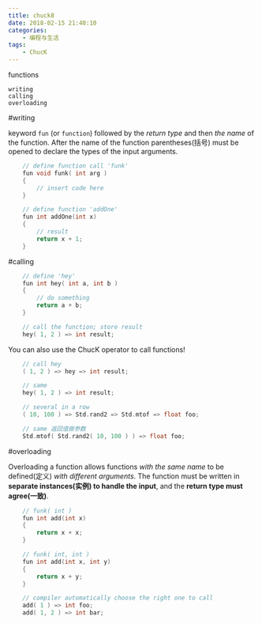 ```yaml
---
title: chuck8
date: 2018-02-15 21:40:10
categories: 
    - 编程与生活
tags: 
    - ChucK
---
```


functions

    writing
    calling
    overloading 

#writing

keyword `fun` (or `function`) followed by the *return type* and then *the name* of the function. After the name of the function parentheses(括号) must be opened to declare the types of the input arguments.

```c
    // define function call 'funk'
    fun void funk( int arg )
    {
        // insert code here
    }
```
```c
    // define function 'addOne'
    fun int addOne(int x)
    {
        // result
        return x + 1;
    }
```

#calling

```c
    // define 'hey'
    fun int hey( int a, int b )
    {
        // do something
        return a + b;
    }

    // call the function; store result
    hey( 1, 2 ) => int result;
```

You can also use the ChucK operator to call functions!

```c
    // call hey
    ( 1, 2 ) => hey => int result;

    // same
    hey( 1, 2 ) => int result;

    // several in a row
    ( 10, 100 ) => Std.rand2 => Std.mtof => float foo;

    // same 返回值做参数
    Std.mtof( Std.rand2( 10, 100 ) ) => float foo;
```

#overloading

Overloading a function allows functions *with the same name* to be defined(定义) *with different arguments*. The function must be written in **separate instances(实例) to handle the input**, and the **return type must agree(一致)**.

```c
    // funk( int )
    fun int add(int x)
    {
        return x + x;
    }

    // funk( int, int )
    fun int add(int x, int y)
    {
        return x + y;
    }

    // compiler automatically choose the right one to call
    add( 1 ) => int foo;
    add( 1, 2 ) => int bar;
```

